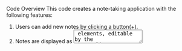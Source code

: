 Code Overview
This code creates a note-taking application with the following features:
1. Users can add new notes by clicking a button(+).
2. Notes are displayed as <textarea> elements, editable by the user.
3. Double-clicking a note prompts for deletion.
4. Notes are automatically saved to localStorage when created, updated, or deleted.
5. Notes persist across page reloads using localStorage.
6. The code uses DOM manipulation, event handling, and localStorage for data persistence.



Notes App

This is a JavaScript-based web application that allows users to create, edit, and delete notes, which are stored in the browser's local storage. The application features a button to add new notes, and each note is displayed as a textarea that can be edited or deleted with a double-click. Notes persist across page reloads using `localStorage`.

Overview

The application consists of a single JavaScript file that interacts with an HTML page and a CSS for styling. Users can add new notes by clicking a button, edit notes by typing in textareas, and delete notes via a double-click confirmation. The notes are saved in `localStorage` for persistence.

Code Explanation

Below is a breakdown of the JavaScript code, explaining each component and its functionality.

1. Variable Declarations and Setup

- `btnEl`: References the HTML button with `id="btn"`, used to add new notes.
- `appEl`: References the HTML element with `id="app"`, which serves as the container for displaying all note elements.

Purpose: These variables connect the JavaScript to the HTML DOM elements for user interaction and note display.

2. Initial Notes Rendering

- `getNotes()`: Retrieves the array of notes from `localStorage` (explained below).
- `forEach`: Iterates over each note object in the array.
- `createNoteEl(note.id, note.content)`: Creates a textarea element for each note (explained below).
- `appEl.insertBefore(noteEl, btnEl)`: Inserts each note’s textarea before the button in the `appEl` container, ensuring the button remains at the bottom.

Purpose: Loads and displays all existing notes from `localStorage` when the page loads.

3. The `createNoteEl` Function

- Parameters: Takes `id` (unique identifier for the note) and `content` (the note’s text).
- Element Creation:
  - Creates a `<textarea>` element.
  - Adds the CSS class `"note"` for styling.
  - Sets a placeholder text `"Empty Note"`.
  - Sets the textarea’s value to the note’s `content`.
- Event Listeners:
  - `dblclick`: Triggers a confirmation dialog (`confirm`) when the textarea is double-clicked. If the user confirms, calls `deleteNote(id, element)` to remove the note.
  - `input`: Updates the note’s content in `localStorage` by calling `updateNote(id, element.value)` whenever the user types in the textarea.
- Returns: The created `<textarea>` element.

Purpose: Creates a textarea for a note, enabling editing and deletion functionality.

4. The `deleteNote` Function

- Parameters: Takes the note’s `id` and the corresponding DOM `element` (textarea).
- `getNotes().filter(...)`: Retrieves all notes and filters out the note with the matching `id`.
- `saveNote(notes)`: Saves the updated notes array to `localStorage` (explained below).
- `appEl.removeChild(element)`: Removes the textarea from the DOM.

Purpose: Deletes a note from both `localStorage` and the UI.

5. The `updateNote` Function

- Parameters: Takes the note’s `id` and the updated `content` (textarea value).
- `getNotes()`: Retrieves the current notes array from `localStorage`.
- `notes.filter(...)`: Finds the note with the matching `id`.
- `target.content = content`: Updates the note’s content.
- `saveNote(notes)`: Saves the updated notes array to `localStorage`.

Purpose: Updates the content of a specific note in `localStorage`.

6. The `addNote` Function

- `getNotes()`: Retrieves the current notes array.
- `noteObj`: Creates a new note object with:
  - A random `id` (0–99999) using `Math.random()`.
  - Empty `content` (`""`).
- `createNoteEl(noteObj.id, noteObj.content)`: Creates a new textarea for the note.
- `appEl.insertBefore(noteEl, btnEl)`: Inserts the new textarea before the button.
- `notes.push(noteObj)`: Adds the new note to the notes array.
- `saveNote(notes)`: Saves the updated array to `localStorage`.

Purpose: Creates a new empty note, adds it to the UI and `localStorage`.

7. The `saveNote` Function

- Parameters: Takes the `notes` array.
- `localStorage.setItem`: Saves the `notes` array to `localStorage` under the key `"note-app"`, converting it to a JSON string with `JSON.stringify`.

Purpose: Persists the notes array to `localStorage` for data retention.

8. The `getNotes` Function

- `localStorage.getItem("note-app")`: Retrieves the notes data from `localStorage`.
- Fallback: If no data exists, returns `"[]"` (an empty array as a JSON string).
- `JSON.parse`: Converts the JSON string to a JavaScript array.

Purpose: Retrieves the notes array from `localStorage`, initializing an empty array if none exists.

9. Button Event Listener

- Attaches a `click` event listener to the button (`btnEl`), triggering the `addNote` function to create a new note.

Purpose: Enables users to add a new note by clicking the button.

How It Works

1. HTML Setup: The code assumes an HTML file with:
   - A button with `id="btn"` to add new notes.
   - An element with `id="app"` to contain the note textareas and button.
   - Optional CSS for styling (e.g., the `.note` class for textareas).

2. User Interaction:
   - On page load, existing notes from `localStorage` are displayed as textareas.
   - Clicking the button adds a new empty textarea.
   - Typing in a textarea updates its content in `localStorage`.
   - Double-clicking a textarea prompts to delete it, removing it from the UI and `localStorage` if confirmed.

3. Example Flow:
   - Page loads, and two saved notes ("Note 1", "Note 2") are displayed as textareas.
   - User clicks the button, adding a new empty textarea.
   - User types "Buy groceries" in the new textarea, which is saved to `localStorage`.
   - User double-clicks a textarea, confirms deletion, and it’s removed from the UI and `localStorage`.